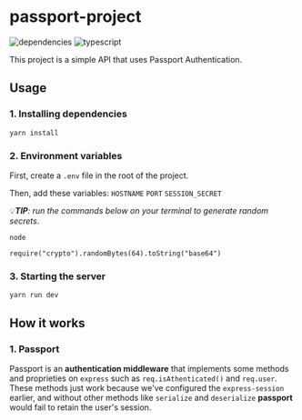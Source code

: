 # passport-project
![dependencies](https://img.shields.io/david/bryansouza/passport-project)
![typescript](https://img.shields.io/github/languages/top/bryansouza/passport-project)

This project is a simple API that uses Passport Authentication.

## Usage
### 1. Installing dependencies
```
yarn install
```

### 2. Environment variables
   
First, create a `.env` file in the root of the project.

Then, add these variables: 
`HOSTNAME`
`PORT`
`SESSION_SECRET`

:bulb:***TIP**: run the commands below on your terminal to generate random secrets.*
```
node

require("crypto").randomBytes(64).toString("base64")
```
   
### 3. Starting the server
```
yarn run dev
```

## How it works
### 1. Passport

Passport is an **authentication middleware** that implements some methods and proprieties on `express` such as `req.isAthenticated()` and `req.user`.
These methods just work because we've configured the `express-session` earlier, and without other methods like `serialize` and `deserialize` **passport** would fail to retain the user's session.
